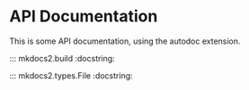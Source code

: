 # API Documentation

This is some API documentation, using the autodoc extension.

::: mkdocs2.build
    :docstring:

::: mkdocs2.types.File
    :docstring:
